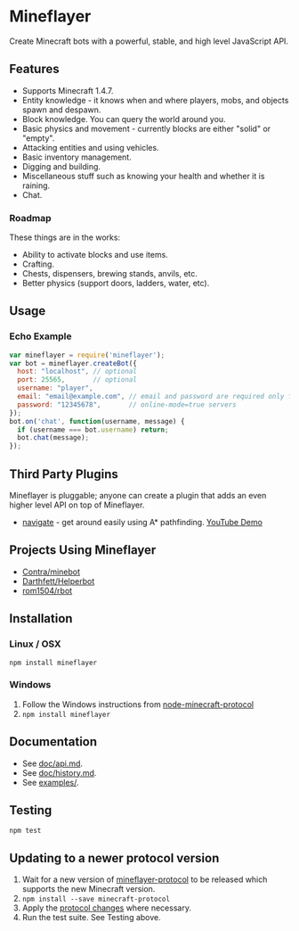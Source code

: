 # Mineflayer

Create Minecraft bots with a powerful, stable, and high level JavaScript API.

## Features

 * Supports Minecraft 1.4.7.
 * Entity knowledge - it knows when and where players, mobs, and objects spawn
   and despawn.
 * Block knowledge. You can query the world around you.
 * Basic physics and movement - currently blocks are either "solid" or "empty".
 * Attacking entities and using vehicles.
 * Basic inventory management.
 * Digging and building.
 * Miscellaneous stuff such as knowing your health and whether it is raining.
 * Chat.

### Roadmap

These things are in the works:

 * Ability to activate blocks and use items.
 * Crafting.
 * Chests, dispensers, brewing stands, anvils, etc.
 * Better physics (support doors, ladders, water, etc).

## Usage

### Echo Example
```js
var mineflayer = require('mineflayer');
var bot = mineflayer.createBot({
  host: "localhost", // optional
  port: 25565,       // optional
  username: "player",
  email: "email@example.com", // email and password are required only for
  password: "12345678",       // online-mode=true servers
});
bot.on('chat', function(username, message) {
  if (username === bot.username) return;
  bot.chat(message);
});
```

## Third Party Plugins

Mineflayer is pluggable; anyone can create a plugin that adds an even
higher level API on top of Mineflayer.

 * [navigate](https://github.com/superjoe30/mineflayer-navigate/) - get around
   easily using A* pathfinding. [YouTube Demo](http://www.youtube.com/watch?v=O6lQdmRz8eE)

## Projects Using Mineflayer

 * [Contra/minebot](https://github.com/Contra/minebot)
 * [Darthfett/Helperbot](https://github.com/Darthfett/Helperbot)
 * [rom1504/rbot](https://github.com/rom1504/rbot)

## Installation

### Linux / OSX

`npm install mineflayer`

### Windows

1. Follow the Windows instructions from
   [node-minecraft-protocol](https://github.com/superjoe30/node-minecraft-protocol#windows)
2. `npm install mineflayer`

## Documentation

 * See [doc/api.md](https://github.com/superjoe30/mineflayer/blob/master/doc/api.md).
 * See [doc/history.md](https://github.com/superjoe30/mineflayer/blob/master/doc/history.md).
 * See [examples/](https://github.com/superjoe30/mineflayer/tree/master/examples).

## Testing

`npm test`

## Updating to a newer protocol version

1. Wait for a new version of
   [mineflayer-protocol](https://github.com/superjoe30/node-minecraft-protocol)
   to be released which supports the new Minecraft version.
2. `npm install --save minecraft-protocol`
3. Apply the [protocol changes](http://wiki.vg/Protocol_History) where necessary.
4. Run the test suite. See Testing above.
